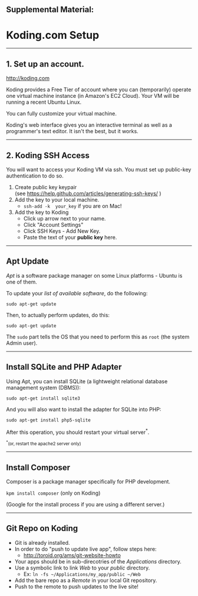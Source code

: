 ## Supplemental Material:
# Koding.com Setup

<!-- .slide: data-background="images/cloud_up_arrow.png" -->

---

## 1. Set up an account.

http://koding.com

Koding provides a Free Tier of account where you can (temporarily) operate one virtual machine instance (in Amazon's EC2 Cloud).  Your VM will be running a recent Ubuntu Linux.

You can fully customize your virtual machine.

Koding's web interface gives you an interactive terminal as well as a programmer's text editor.  It isn't the best, but it works.

---

## 2. Koding SSH Access

You will want to access your Koding VM via ssh.  You must set up public-key authentication to do so.

1. Create public key keypair<br />(see  https://help.github.com/articles/generating-ssh-keys/ )
2. Add the key to your local machine.
    * `ssh-add -k  your_key` if you are on Mac!
3. Add the key to Koding
    * Click up arrow next to your name.
    * Click "Account Settings"
    * Click SSH Keys - Add New Key.
    * Paste the text of your **public key** here.

---

## Apt Update

_Apt_ is a software package manager on some Linux platforms - Ubuntu is one of them.

To update your _list of available software_, do the following:

`sudo apt-get update`

Then, to actually perform updates, do this:

`sudo apt-get update`

The `sudo` part tells the OS that you need to perform this as `root` (the system Admin user).

---

## Install SQLite and PHP Adapter

Using Apt, you can install SQLite (a lightweight relational database management system (DBMS)):

`sudo apt-get install sqlite3`

And you will also want to install the adapter for SQLite into PHP:

`sudo apt-get install php5-sqlite`

After this operation, you should restart your virtual server<sup>*</sup>.

<small><sup>*</sup>(or, restart the apache2 server only)</small>

---

## Install Composer

Composer is a package manager specifically for PHP development.

`kpm install composer`  (only on Koding)

(Google for the install process if you are using a different server.)

---

## Git Repo on Koding

* Git is already installed.
* In order to do "push to update live app", follow steps here:
    - http://toroid.org/ams/git-website-howto
* Your apps should be in sub-direcotries of the _Applications_ directory.
* Use a symbolic link to link _Web_ to your _public_ directory.
    - Ex: `ln -fs ~/Applications/my_app/public ~/Web`
* Add the bare repo as a _Remote_ in your local Git repository.
* Push to the remote to push updates to the live site!


